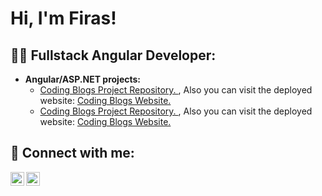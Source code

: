<h1>Hi, I'm Firas! </h1>

<h2>👨‍💻 Fullstack Angular Developer:</h2>

- <b>Angular/ASP.NET projects:</b>
  - [Coding Blogs Project Repository. ](https://github.com/FirasAlashhab/CodingBlogs), Also you can visit the deployed website: [Coding Blogs Website.](https://firasalashhab.github.io/CodingBlogs/)
  - [Coding Blogs Project Repository. ](https://github.com/FirasAlashhab/CodingBlogs), Also you can visit the deployed website: [Coding Blogs Website.](https://firasalashhab.github.io/CodingBlogs/)


<h2> 🤳 Connect with me:</h2>

[<img align="left" alt="FirasAlashhab | Twitter" width="22px" src="https://img.icons8.com/color/48/000000/twitter--v1.png" />][twitter]
[<img align="left" alt="FirasAlashhab | LinkedIn" width="22px" src="https://img.icons8.com/color/48/000000/linkedin-circled--v1.png" />][linkedin]

[twitter]: https://twitter.com/AlashhabFiras
[linkedin]: https://www.linkedin.com/in/firas-alashhab-8aaab12a3/

<!--
**joshmadakor1/joshmadakor1** is a ✨ _special_ ✨ repository because its `README.md` (this file) appears on your GitHub profile.

Here are some ideas to get you started:

- 🔭 I’m currently working on ...
- 🌱 I’m currently learning ...
- 👯 I’m looking to collaborate on ...
- 🤔 I’m looking for help with ...
- 💬 Ask me about ...
- 📫 How to reach me: ...
- 😄 Pronouns: ...
- ⚡ Fun fact: ...
-->
